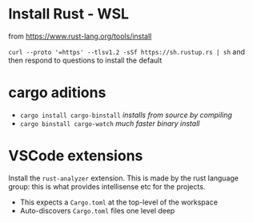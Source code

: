 # Install Rust - WSL 
from https://www.rust-lang.org/tools/install

`curl --proto '=https' --tlsv1.2 -sSf https://sh.rustup.rs | sh` and then respond to questions to install the default 

# cargo aditions

 - `cargo install cargo-binstall`  _installs from source by compiling_
 - `cargo binstall cargo-watch` _much faster binary install_

# VSCode extensions

Install the `rust-analyzer` extension. This is made by the rust language group: this is what provides intellisense etc for the projects. 
 - This expects a `Cargo.toml` at the top-level of the workspace
 - Auto-discovers `Cargo.toml` files one level deep 